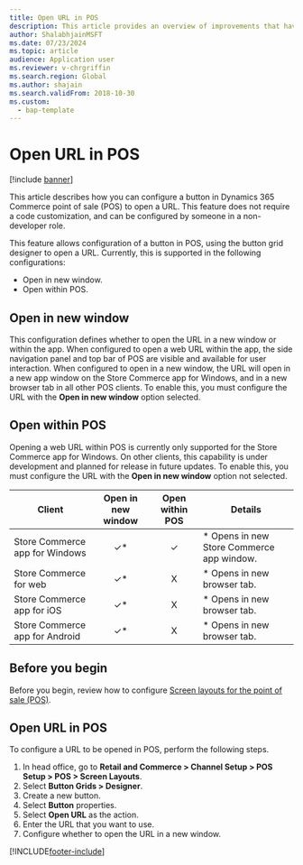 ```yaml
---
title: Open URL in POS
description: This article provides an overview of improvements that have been made to product and customer search functionality in  Dynamics 365 Commerce.
author: ShalabhjainMSFT
ms.date: 07/23/2024
ms.topic: article
audience: Application user
ms.reviewer: v-chrgriffin
ms.search.region: Global
ms.author: shajain
ms.search.validFrom: 2018-10-30
ms.custom: 
  - bap-template
---
```


# Open URL in POS

[!include [banner](includes/banner.md)]

This article describes how you can configure a button in Dynamics 365 Commerce point of sale (POS) to open a URL. This feature does not require a code customization, and can be configured by someone in a non-developer role. 

This feature allows configuration of a button in POS, using the button grid designer to open a URL. Currently, this is supported in the following configurations:

- Open in new window.
- Open within POS.

## Open in new window

This configuration defines whether to open the URL in a new window or within the app. When configured to open a web URL within the app, the side navigation panel and top bar of POS are visible and available for user interaction. When configured to open in a new window, the URL will open in a new app window on the Store Commerce app for Windows, and in a new browser tab in all other POS clients. To enable this, you must configure the URL with the **Open in new window** option selected.

## Open within POS

Opening a web URL within POS is currently only supported for the Store Commerce app for Windows. On other clients, this capability is under development and planned for release in future updates. To enable this, you must configure the URL with the **Open in new window** option not selected.

| Client                | Open in new window | Open within POS | Details                           |
|-----------------------|:--------------------:|:-----------------:|-----------------------------------|
| Store Commerce app for Windows | ✓\*  | ✓ | \* Opens in new Store Commerce app window. |
| Store Commerce for web         | ✓\*  | X | \* Opens in new browser tab.        |
| Store Commerce app for iOS     | ✓\*  | X | \* Opens in new browser tab.        |
| Store Commerce app for Android | ✓\*  | X | \* Opens in new browser tab.        |

## Before you begin

Before you begin, review how to configure [Screen layouts for the point of sale (POS)](pos-screen-layouts.md).

## Open URL in POS

To configure a URL to be opened in POS, perform the following steps.

1. In head office, go to **Retail and Commerce \> Channel Setup \> POS Setup \> POS \> Screen Layouts**.
2. Select **Button Grids \> Designer**.
3. Create a new button.
4. Select **Button** properties.
5. Select **Open URL** as the action.
6. Enter the URL that you want to use.
7. Configure whether to open the URL in a new window.


[!INCLUDE[footer-include](../includes/footer-banner.md)]
